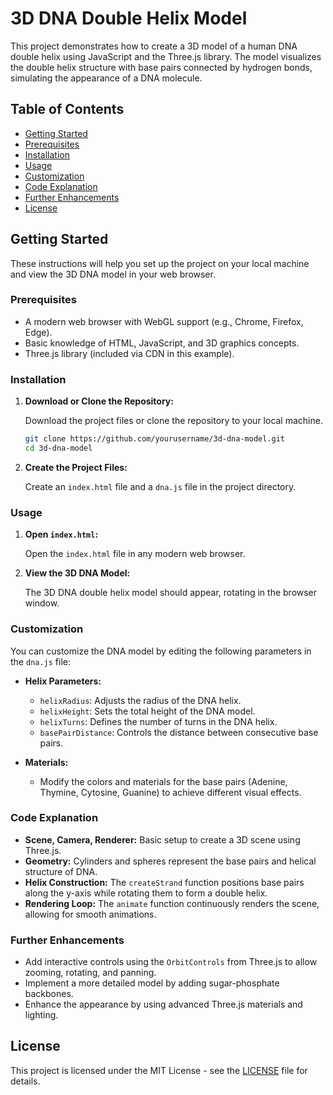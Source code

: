 
# 3D DNA Double Helix Model

This project demonstrates how to create a 3D model of a human DNA double helix using JavaScript and the Three.js library. The model visualizes the double helix structure with base pairs connected by hydrogen bonds, simulating the appearance of a DNA molecule.

## Table of Contents

- [Getting Started](#getting-started)
- [Prerequisites](#prerequisites)
- [Installation](#installation)
- [Usage](#usage)
- [Customization](#customization)
- [Code Explanation](#code-explanation)
- [Further Enhancements](#further-enhancements)
- [License](#license)

## Getting Started

These instructions will help you set up the project on your local machine and view the 3D DNA model in your web browser.

### Prerequisites

- A modern web browser with WebGL support (e.g., Chrome, Firefox, Edge).
- Basic knowledge of HTML, JavaScript, and 3D graphics concepts.
- Three.js library (included via CDN in this example).

### Installation

1. **Download or Clone the Repository:**

   Download the project files or clone the repository to your local machine.

   ```bash
   git clone https://github.com/yourusername/3d-dna-model.git
   cd 3d-dna-model
   ```

2. **Create the Project Files:**

   Create an `index.html` file and a `dna.js` file in the project directory.

### Usage

1. **Open `index.html`:**

   Open the `index.html` file in any modern web browser.

2. **View the 3D DNA Model:**

   The 3D DNA double helix model should appear, rotating in the browser window.

### Customization

You can customize the DNA model by editing the following parameters in the `dna.js` file:

- **Helix Parameters:**
  - `helixRadius`: Adjusts the radius of the DNA helix.
  - `helixHeight`: Sets the total height of the DNA model.
  - `helixTurns`: Defines the number of turns in the DNA helix.
  - `basePairDistance`: Controls the distance between consecutive base pairs.

- **Materials:**
  - Modify the colors and materials for the base pairs (Adenine, Thymine, Cytosine, Guanine) to achieve different visual effects.

### Code Explanation

- **Scene, Camera, Renderer:** Basic setup to create a 3D scene using Three.js.
- **Geometry:** Cylinders and spheres represent the base pairs and helical structure of DNA.
- **Helix Construction:** The `createStrand` function positions base pairs along the y-axis while rotating them to form a double helix.
- **Rendering Loop:** The `animate` function continuously renders the scene, allowing for smooth animations.

### Further Enhancements

- Add interactive controls using the `OrbitControls` from Three.js to allow zooming, rotating, and panning.
- Implement a more detailed model by adding sugar-phosphate backbones.
- Enhance the appearance by using advanced Three.js materials and lighting.

## License

This project is licensed under the MIT License - see the [LICENSE](LICENSE) file for details.

